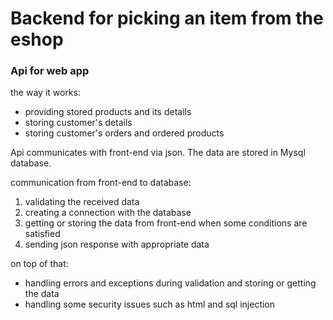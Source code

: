 # Backend for picking an item from the eshop

### Api for web app

the way it works:
+ providing stored products and its details
+ storing customer's details
+ storing customer's orders and ordered products

Api communicates with front-end via json.
The data are stored in Mysql database.

 communication from front-end to database:
1. validating the received data
2. creating a connection with the database
3. getting or storing the data from front-end when some conditions are satisfied
4. sending json response with appropriate data

 on top of that:
+ handling errors and exceptions during validation and storing or getting the data
+ handling some security issues such as html and sql injection
